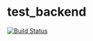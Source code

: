# test_backend

[![Build Status](https://travis-ci.org/Osshrp/test_backend.svg?branch=master)](https://travis-ci.org/Osshrp/test_backend)
